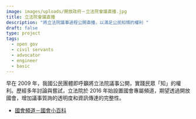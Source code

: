 ```yaml
---
image: images/uploads/開放政府－立法院會議直播.jpg
title: 立法院會議直播
description: "將立法院議事過程公開直播，以滿足公民知情的權利 "
draft: false
type: project
tags:
  - open gov
  - civil servants
  - advocator
  - engineer
  - basic
---
```

早在 2009 年，我國公民團體即呼籲將立法院議事公開，實踐民眾「知」的權利。歷經多年討論與嘗試，立法院於 2016 年始設置國會專屬頻道，期望透過開放國會，增加議事質詢的透明度和資訊傳達的完整性。

- [國會頻道－國會小百科](https://www.parliamentarytv.org.tw/milestones.html)
